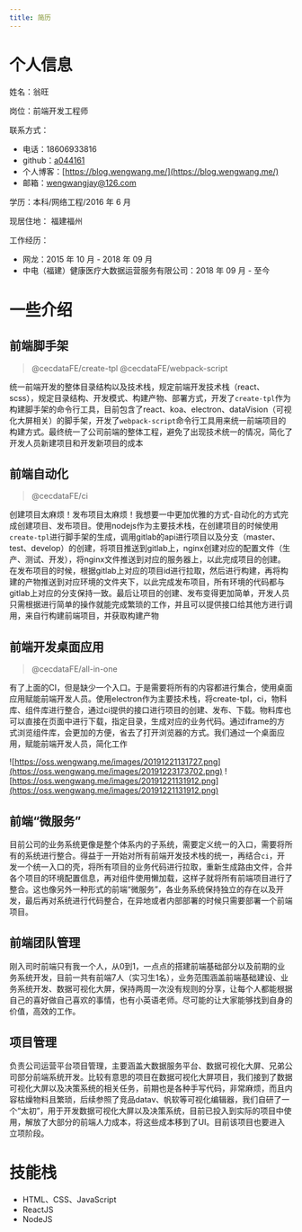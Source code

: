 ```yaml
---
title: 简历
---
```


# 个人信息

姓名：翁旺

岗位：前端开发工程师

联系方式：

* 电话：18606933816
* github：[a044161](https://github.com/a044161)
* 个人博客：[https://blog.wengwang.me/](https://blog.wengwang.me/)
* 邮箱：[wengwangjay@126.com](mailto:wengwangjay@126.com)

学历：本科/网络工程/2016 年 6 月  

现居住地： 福建福州

工作经历：

* 网龙：2015 年 10 月 - 2018 年 09 月
* 中电（福建）健康医疗大数据运营服务有限公司：2018 年 09 月 - 至今

# 一些介绍

## 前端脚手架

> @cecdataFE/create-tpl
> @cecdataFE/webpack-script

统一前端开发的整体目录结构以及技术栈，规定前端开发技术栈（react、scss），规定目录结构、开发模式、构建产物、部署方式，开发了`create-tpl`作为构建脚手架的命令行工具，目前包含了react、koa、electron、dataVision（可视化大屏相关）的脚手架，开发了`webpack-script`命令行工具用来统一前端项目的构建方式。最终统一了公司前端的整体工程，避免了出现技术统一的情况，简化了开发人员新建项目和开发新项目的成本

## 前端自动化 

> @cecdataFE/ci

创建项目太麻烦！发布项目太麻烦！我想要一中更加优雅的方式-自动化的方式完成创建项目、发布项目。使用nodejs作为主要技术栈，在创建项目的时候使用`create-tpl`进行脚手架的生成，调用gitlab的api进行项目以及分支（master、test、develop）的创建，将项目推送到gitlab上，nginx创建对应的配置文件（生产、测试、开发），将nginx文件推送到对应的服务器上，以此完成项目的创建。在发布项目的时候，根据gitlab上对应的项目id进行拉取，然后进行构建，再将构建的产物推送到对应环境的文件夹下，以此完成发布项目，所有环境的代码都与gitlab上对应的分支保持一致。最后让项目的创建、发布变得更加简单，开发人员只需根据进行简单的操作就能完成繁琐的工作，并且可以提供接口给其他方进行调用，来自行构建前端项目，并获取构建产物

## 前端开发桌面应用 

> @cecdataFE/all-in-one

有了上面的CI，但是缺少一个入口。于是需要将所有的内容都进行集合，使用桌面应用赋能前端开发人员。使用electron作为主要技术栈，将create-tpl，ci，物料库、组件库进行整合，通过ci提供的接口进行项目的创建、发布、下载。物料库也可以直接在页面中进行下载，指定目录，生成对应的业务代码。通过iframe的方式浏览组件库，会更加的方便，省去了打开浏览器的方式。我们通过一个桌面应用，赋能前端开发人员，简化工作

![https://oss.wengwang.me/images/20191221131727.png](https://oss.wengwang.me/images/20191223173702.png)
![https://oss.wengwang.me/images/20191221131912.png](https://oss.wengwang.me/images/20191221131912.png)

## 前端“微服务”

目前公司的业务系统更像是整个体系内的子系统，需要定义统一的入口，需要将所有的系统进行整合。得益于一开始对所有前端开发技术栈的统一，再结合`ci`，开发一个统一入口的壳，将所有项目的业务代码进行拉取，重新生成路由文件，合并各个项目的环境配置信息，再对组件使用懒加载，这样子就将所有前端项目进行了整合。这也像另外一种形式的前端“微服务”，各业务系统保持独立的存在以及开发，最后再对系统进行代码整合，在异地或者内部部署的时候只需要部署一个前端项目。


## 前端团队管理

刚入司时前端只有我一个人，从0到1，一点点的搭建前端基础部分以及前期的业务系统开发，目前一共有前端7人（实习生1名），业务范围涵盖前端基础建设、业务系统开发、数据可视化大屏，保持两周一次没有规则的分享，让每个人都能根据自己的喜好做自己喜欢的事情，也有小英语老师。尽可能的让大家能够找到自身的价值，高效的工作。

## 项目管理

负责公司运营平台项目管理，主要涵盖大数据服务平台、数据可视化大屏、兄弟公司部分前端系统开发。比较有意思的项目在数据可视化大屏项目，我们接到了数据可视化大屏以及决策系统的相关任务，前期也是各种手写代码，非常麻烦，而且内容枯燥物料且繁琐，后续参照了竞品datav、帆软等可视化编辑器，我们自研了一个“太初”，用于开发数据可视化大屏以及决策系统，目前已投入到实际的项目中使用，解放了大部分的前端人力成本，将这些成本移到了UI。目前该项目也要进入立项阶段。


# 技能栈

* HTML、CSS、JavaScript
* ReactJS
* NodeJS
